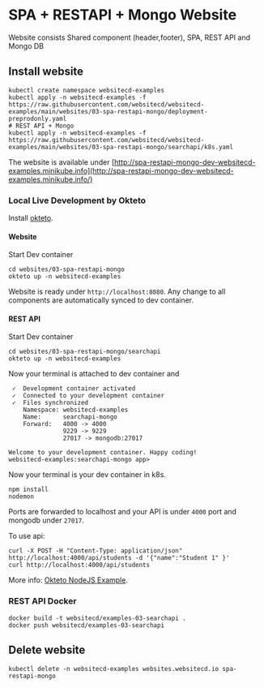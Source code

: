 # SPA + RESTAPI + Mongo Website

Website consists Shared component (header,footer), SPA, REST API and Mongo DB

## Install website

```shell
kubectl create namespace websitecd-examples
kubectl apply -n websitecd-examples -f https://raw.githubusercontent.com/websitecd/websitecd-examples/main/websites/03-spa-restapi-mongo/deployment-preprodonly.yaml
# REST API + Mongo
kubectl apply -n websitecd-examples -f https://raw.githubusercontent.com/websitecd/websitecd-examples/main/websites/03-spa-restapi-mongo/searchapi/k8s.yaml
```

The website is available under [http://spa-restapi-mongo-dev-websitecd-examples.minikube.info](http://spa-restapi-mongo-dev-websitecd-examples.minikube.info/)


### Local Live Development by Okteto

Install [okteto](https://okteto.com/docs/getting-started/installation).

#### Website

Start Dev container
```shell
cd websites/03-spa-restapi-mongo
okteto up -n websitecd-examples
```

Website is ready under `http://localhost:8080`.
Any change to all components are automatically synced to dev container.

#### REST API

Start Dev container
```shell
cd websites/03-spa-restapi-mongo/searchapi
okteto up -n websitecd-examples
```
Now your terminal is attached to dev container and 
```shell
 ✓  Development container activated
 ✓  Connected to your development container
 ✓  Files synchronized
    Namespace: websitecd-examples
    Name:      searchapi-mongo
    Forward:   4000 -> 4000
               9229 -> 9229
               27017 -> mongodb:27017

Welcome to your development container. Happy coding!
websitecd-examples:searchapi-mongo app>
```

Now your terminal is your dev container in k8s.

```shell
npm install
nodemon
```

Ports are forwarded to localhost and your API is under `4000` port and mongodb under `27017`.

To use api:
```shell
curl -X POST -H "Content-Type: application/json" http://localhost:4000/api/students -d '{"name":"Student 1" }'
curl http://localhost:4000/api/students
```

More info: [Okteto NodeJS Example](https://okteto.com/docs/samples/node).

### REST API Docker

```shell
docker build -t websitecd/examples-03-searchapi .
docker push websitecd/examples-03-searchapi
```


## Delete website

```shell
kubectl delete -n websitecd-examples websites.websitecd.io spa-restapi-mongo
```
